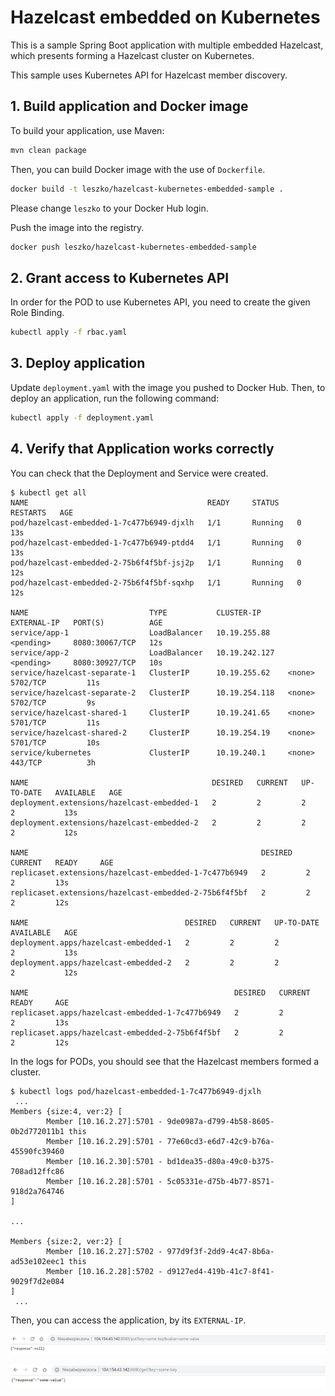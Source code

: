 # Hazelcast embedded on Kubernetes

This is a sample Spring Boot application with multiple embedded Hazelcast, which presents forming a Hazelcast cluster on Kubernetes.

This sample uses Kubernetes API for Hazelcast member discovery.

## 1. Build application and Docker image

To build your application, use Maven:
```bash
mvn clean package
```

Then, you can build Docker image with the use of `Dockerfile`.
```bash
docker build -t leszko/hazelcast-kubernetes-embedded-sample .
```

Please change `leszko` to your Docker Hub login.

Push the image into the registry.

```bash
docker push leszko/hazelcast-kubernetes-embedded-sample
```

## 2. Grant access to Kubernetes API

In order for the POD to use Kubernetes API, you need to create the given Role Binding.

```bash
kubectl apply -f rbac.yaml
```

## 3. Deploy application

Update `deployment.yaml` with the image you pushed to Docker Hub. Then, to deploy an application, run the following command:

```bash
kubectl apply -f deployment.yaml
```

## 4. Verify that Application works correctly

You can check that the Deployment and Service were created.

```
$ kubectl get all
NAME                                        READY     STATUS    RESTARTS   AGE
pod/hazelcast-embedded-1-7c477b6949-djxlh   1/1       Running   0          13s
pod/hazelcast-embedded-1-7c477b6949-ptdd4   1/1       Running   0          13s
pod/hazelcast-embedded-2-75b6f4f5bf-jsj2p   1/1       Running   0          12s
pod/hazelcast-embedded-2-75b6f4f5bf-sqxhp   1/1       Running   0          12s

NAME                           TYPE           CLUSTER-IP      EXTERNAL-IP   PORT(S)          AGE
service/app-1                  LoadBalancer   10.19.255.88    <pending>     8080:30067/TCP   12s
service/app-2                  LoadBalancer   10.19.242.127   <pending>     8080:30927/TCP   10s
service/hazelcast-separate-1   ClusterIP      10.19.255.62    <none>        5702/TCP         11s
service/hazelcast-separate-2   ClusterIP      10.19.254.118   <none>        5702/TCP         9s
service/hazelcast-shared-1     ClusterIP      10.19.241.65    <none>        5701/TCP         11s
service/hazelcast-shared-2     ClusterIP      10.19.254.19    <none>        5701/TCP         10s
service/kubernetes             ClusterIP      10.19.240.1     <none>        443/TCP          3h

NAME                                         DESIRED   CURRENT   UP-TO-DATE   AVAILABLE   AGE
deployment.extensions/hazelcast-embedded-1   2         2         2            2           13s
deployment.extensions/hazelcast-embedded-2   2         2         2            2           12s

NAME                                                    DESIRED   CURRENT   READY     AGE
replicaset.extensions/hazelcast-embedded-1-7c477b6949   2         2         2         13s
replicaset.extensions/hazelcast-embedded-2-75b6f4f5bf   2         2         2         12s

NAME                                   DESIRED   CURRENT   UP-TO-DATE   AVAILABLE   AGE
deployment.apps/hazelcast-embedded-1   2         2         2            2           13s
deployment.apps/hazelcast-embedded-2   2         2         2            2           12s

NAME                                              DESIRED   CURRENT   READY     AGE
replicaset.apps/hazelcast-embedded-1-7c477b6949   2         2         2         13s
replicaset.apps/hazelcast-embedded-2-75b6f4f5bf   2         2         2         12s
```

In the logs for PODs, you should see that the Hazelcast members formed a cluster.

```
$ kubectl logs pod/hazelcast-embedded-1-7c477b6949-djxlh
 ...
Members {size:4, ver:2} [
        Member [10.16.2.27]:5701 - 9de0987a-d799-4b58-8605-0b2d772011b1 this
        Member [10.16.2.29]:5701 - 77e60cd3-e6d7-42c9-b76a-45590fc39460
        Member [10.16.2.30]:5701 - bd1dea35-d80a-49c0-b375-708ad12ffc86
        Member [10.16.2.28]:5701 - 5c05331e-d75b-4b77-8571-918d2a764746
]

...

Members {size:2, ver:2} [
        Member [10.16.2.27]:5702 - 977d9f3f-2dd9-4c47-8b6a-ad53e102eec1 this
        Member [10.16.2.28]:5702 - d9127ed4-419b-41c7-8f41-9029f7d2e084
]
 ...
```

Then, you can access the application, by its `EXTERNAL-IP`.

![Verify Application](markdown/verify-application-1.png)

![Verify Application](markdown/verify-application-2.png)